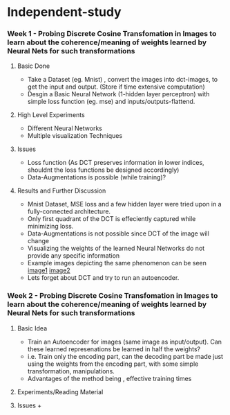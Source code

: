 Independent-study
===================


### Week 1 - Probing Discrete Cosine Transfomation in Images to learn about the coherence/meaning of weights learned by Neural Nets for such transformations
1. Basic Done
    + Take a Dataset (eg. Mnist) , convert the images into dct-images, to get the input and output. (Store if time extensive computation)
    + Desgin a Basic Neural Network (1-hidden layer perceptron) with simple loss function (eg. mse) and inputs/outputs-flattend. 

2. High Level Experiments
    + Different Neural Networks
    + Multiple visualization Techniques

3. Issues
    + Loss function (As DCT preserves information in lower indices, shouldnt the loss functions be designed accordingly)
    + Data-Augmentations is possible (while training)?

4. Results and Further Discussion
	+ Mnist Dataset, MSE loss and a few hidden layer were tried upon in a fully-connected architecture.
    + Only first quadrant of the DCT is effeciently captured while minimizing loss.
    + Data-Augmentations is not possible since DCT of the image will change
    + Visualizing the weights of the learned Neural Networks do not provide any specific information
    + Example images depicting the same phenomenon can be seen [image1](week1/1.png) [image2](week1/2.png)
    + Lets forget about DCT and try to run an autoencoder.

### Week 2 - Probing Discrete Cosine Transfomation in Images to learn about the coherence/meaning of weights learned by Neural Nets for such transformations
1. Basic Idea
	+ Train an Autoencoder for images (same image as input/output). Can these learned represenations be learned in half the weights?
	+ i.e. Train only the encoding part, can the decoding part be made just using the weights from the encoding part, with some simple transformation, manipulations.
	+ Advantages of the method being , effective training times

2. Experiments/Reading Material
3. Issues
	+
